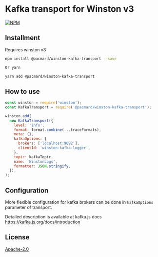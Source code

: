 # Kafka transport for Winston v3

[![NPM](https://nodei.co/npm/@pacmard/winston-kafka-transport.png)](https://nodei.co/npm/@pacmard/winston-kafka-transport/)

## Installment

Requires winston v3

```sh
npm install @pacmard/winston-kafka-transport --save

Or yarn

yarn add @pacmard/winston-kafka-transport
```

## How to use

```js
const winston = require('winston');
const KafkaTransport = require('@pacmard/winston-kafka-transport');

winston.add(
  new KafkaTransport({
    level: 'info',
    format: format.combine(...traceFormats),
    meta: {},
    kafkaOptions: {
      brokers: ['localhost:9092'],
      clientId: 'winston-kafka-logger',
    },
    topic: kafkaTopic,
    name: 'WinstonLogs',
    formatter: JSON.stringify,
  }),
);
```

## Configuration 

More flexible configuration for kafka brokers can be done in `kafkaOptions` parameter of transport.

Detailed description is available at kafka.js docs 
https://kafka.js.org/docs/introduction

## License

[Apache-2.0](https://github.com/Pacmard/winston-kafka-transport/blob/master/LICENSE)
